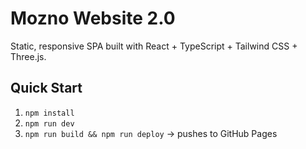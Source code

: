 # Mozno Website 2.0

Static, responsive SPA built with React + TypeScript + Tailwind CSS + Three.js.

## Quick Start
1.  `npm install`
2.  `npm run dev`
3.  `npm run build && npm run deploy`  → pushes to GitHub Pages
